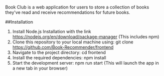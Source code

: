 Book Club is a web application for users to store a collection of books they've read and receive recommendations for future books.

##Installation
1. Install Node.js 
Installation with the link https://nodejs.org/en/download/package-manager
(This includes npm)
2. Clone this repository to your local machine using:
git clone https://github.com/Book-Recommender/frontend
3. Navigate to the project directory:
cd frontend 
4. Install the required dependencies:
npm install 
5. Start the development server:
npm run start
(This will launch the app in a new tab in your browser)